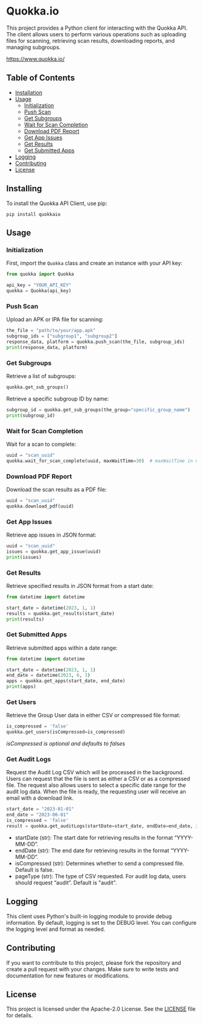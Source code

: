 # Quokka.io

This project provides a Python client for interacting with the Quokka API. The client allows users to perform various operations such as uploading files for scanning, retrieving scan results, downloading reports, and managing subgroups.

https://www.quokka.io/

## Table of Contents
- [Installation](#installation)
- [Usage](#usage)
  - [Initialization](#initialization)
  - [Push Scan](#push-scan)
  - [Get Subgroups](#get-subgroups)
  - [Wait for Scan Completion](#wait-for-scan-completion)
  - [Download PDF Report](#download-pdf-report)
  - [Get App Issues](#get-app-issues)
  - [Get Results](#get-results)
  - [Get Submitted Apps](#get-submitted-apps)
- [Logging](#logging)
- [Contributing](#contributing)
- [License](#license)


## Installing

To install the Quokka API Client, use pip:

```
pip install quokkaio
```

## Usage

### Initialization

First, import the `Quokka` class and create an instance with your API key:

```python
from quokka import Quokka

api_key = "YOUR_API_KEY"
quokka = Quokka(api_key)
```

### Push Scan

Upload an APK or IPA file for scanning:

```python
the_file = "path/to/your/app.apk"
subgroup_ids = ["subgroup1", "subgroup2"]
response_data, platform = quokka.push_scan(the_file, subgroup_ids)
print(response_data, platform)
```

### Get Subgroups

Retrieve a list of subgroups:

```python
quokka.get_sub_groups()
```

Retrieve a specific subgroup ID by name:

```python
subgroup_id = quokka.get_sub_groups(the_group="specific_group_name")
print(subgroup_id)
```

### Wait for Scan Completion

Wait for a scan to complete:

```python
uuid = "scan_uuid"
quokka.wait_for_scan_complete(uuid, maxWaitTime=30)  # maxWaitTime in minutes
```

### Download PDF Report

Download the scan results as a PDF file:

```python
uuid = "scan_uuid"
quokka.download_pdf(uuid)
```

### Get App Issues

Retrieve app issues in JSON format:

```python
uuid = "scan_uuid"
issues = quokka.get_app_issue(uuid)
print(issues)
```

### Get Results

Retrieve specified results in JSON format from a start date:

```python
from datetime import datetime

start_date = datetime(2023, 1, 1)
results = quokka.get_results(start_date)
print(results)
```

### Get Submitted Apps

Retrieve submitted apps within a date range:

```python
from datetime import datetime

start_date = datetime(2023, 1, 1)
end_date = datetime(2023, 6, 1)
apps = quokka.get_apps(start_date, end_date)
print(apps)
```

### Get Users

Retrieve the Group User data in either CSV or compressed file format:

```python
is_compressed = 'false'  
quokka.get_users(isCompressed=is_compressed)
```

*isCompressed is optional and defaults to falses*

### Get Audit Logs
Request the Audit Log CSV which will be processed in the background. Users can request that the file is sent as either a CSV or as a compressed file. The request also allows users to select a specific date range for the audit log data. When the file is ready, the requesting user will receive an email with a download link.

```python
start_date = "2023-01-01"
end_date = "2023-06-01"
is_compressed = 'false'  
result = quokka.get_auditLogs(startDate=start_date, endDate=end_date, isCompressed=is_compressed)
```
<ul>
<li>startDate (str): The start date for retrieving results in the format “YYYY-MM-DD”.</li>
<li>endDate (str): The end date for retrieving results in the format “YYYY-MM-DD”.</li>
<li>isCompressed (str): Determines whether to send a compressed file. Default is false.</li>
<li>pageType (str): The type of CSV requested. For audit log data, users should request “audit”. Default is "audit".</li>
</ul>

## Logging

This client uses Python's built-in logging module to provide debug information. By default, logging is set to the DEBUG level. You can configure the logging level and format as needed.

## Contributing

If you want to contribute to this project, please fork the repository and create a pull request with your changes. Make sure to write tests and documentation for new features or modifications.

## License

This project is licensed under the Apache-2.0 License. See the [LICENSE](LICENSE) file for details.
